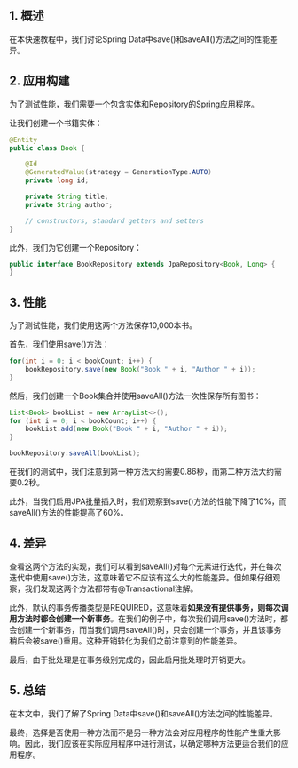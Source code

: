 ## 1. 概述

在本快速教程中，我们讨论Spring Data中save()和saveAll()方法之间的性能差异。

## 2. 应用构建

为了测试性能，我们需要一个包含实体和Repository的Spring应用程序。

让我们创建一个书籍实体：

```java
@Entity
public class Book {

    @Id
    @GeneratedValue(strategy = GenerationType.AUTO)
    private long id;

    private String title;
    private String author;

    // constructors, standard getters and setters
}
```

此外，我们为它创建一个Repository：

```java
public interface BookRepository extends JpaRepository<Book, Long> {
}
```

## 3. 性能

为了测试性能，我们使用这两个方法保存10,000本书。

首先，我们使用save()方法：

```java
for(int i = 0; i < bookCount; i++) {
    bookRepository.save(new Book("Book " + i, "Author " + i));
}
```

然后，我们创建一个Book集合并使用saveAll()方法一次性保存所有图书：

```java
List<Book> bookList = new ArrayList<>();
for (int i = 0; i < bookCount; i++) {
    bookList.add(new Book("Book " + i, "Author " + i));
}

bookRepository.saveAll(bookList);
```

在我们的测试中，我们注意到第一种方法大约需要0.86秒，而第二种方法大约需要0.2秒。

此外，当我们启用JPA批量插入时，我们观察到save()方法的性能下降了10%，而saveAll()方法的性能提高了60%。

## 4. 差异

查看这两个方法的实现，我们可以看到saveAll()对每个元素进行迭代，并在每次迭代中使用save()方法，这意味着它不应该有这么大的性能差异。但如果仔细观察，我们发现这两个方法都带有@Transactional注解。

此外，默认的事务传播类型是REQUIRED，这意味着**如果没有提供事务，则每次调用方法时都会创建一个新事务**。在我们的例子中，每次我们调用save()方法时，都会创建一个新事务，而当我们调用saveAll()时，只会创建一个事务，并且该事务稍后会被save()重用。这种开销转化为我们之前注意到的性能差异。

最后，由于批处理是在事务级别完成的，因此启用批处理时开销更大。

## 5. 总结

在本文中，我们了解了Spring Data中save()和saveAll()方法之间的性能差异。

最终，选择是否使用一种方法而不是另一种方法会对应用程序的性能产生重大影响。因此，我们应该在实际应用程序中进行测试，以确定哪种方法更适合我们的应用程序。